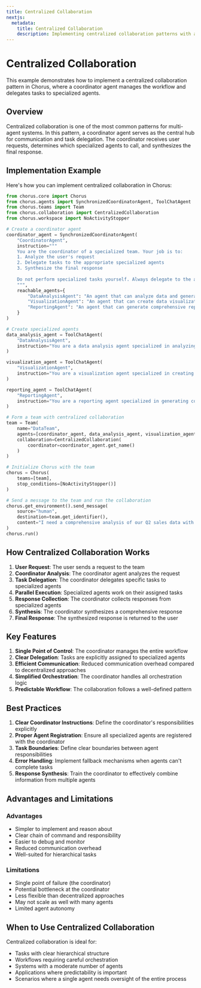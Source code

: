 ```yaml
---
title: Centralized Collaboration
nextjs:
  metadata:
    title: Centralized Collaboration
    description: Implementing centralized collaboration patterns with a coordinator agent in Chorus.
---
```


# Centralized Collaboration

This example demonstrates how to implement a centralized collaboration pattern in Chorus, where a coordinator agent manages the workflow and delegates tasks to specialized agents.

## Overview

Centralized collaboration is one of the most common patterns for multi-agent systems. In this pattern, a coordinator agent serves as the central hub for communication and task delegation. The coordinator receives user requests, determines which specialized agents to call, and synthesizes the final response.

## Implementation Example

Here's how you can implement centralized collaboration in Chorus:

```python
from chorus.core import Chorus
from chorus.agents import SynchronizedCoordinatorAgent, ToolChatAgent
from chorus.teams import Team
from chorus.collaboration import CentralizedCollaboration
from chorus.workspace import NoActivityStopper

# Create a coordinator agent
coordinator_agent = SynchronizedCoordinatorAgent(
    "CoordinatorAgent",
    instruction="""
    You are the coordinator of a specialized team. Your job is to:
    1. Analyze the user's request
    2. Delegate tasks to the appropriate specialized agents
    3. Synthesize the final response
    
    Do not perform specialized tasks yourself. Always delegate to the appropriate agent.
    """,
    reachable_agents={
        "DataAnalysisAgent": "An agent that can analyze data and generate insights",
        "VisualizationAgent": "An agent that can create data visualizations",
        "ReportingAgent": "An agent that can generate comprehensive reports"
    }
)

# Create specialized agents
data_analysis_agent = ToolChatAgent(
    "DataAnalysisAgent",
    instruction="You are a data analysis agent specialized in analyzing data and generating insights."
)

visualization_agent = ToolChatAgent(
    "VisualizationAgent",
    instruction="You are a visualization agent specialized in creating data visualizations."
)

reporting_agent = ToolChatAgent(
    "ReportingAgent",
    instruction="You are a reporting agent specialized in generating comprehensive reports."
)

# Form a team with centralized collaboration
team = Team(
    name="DataTeam",
    agents=[coordinator_agent, data_analysis_agent, visualization_agent, reporting_agent],
    collaboration=CentralizedCollaboration(
        coordinator=coordinator_agent.get_name()
    )
)

# Initialize Chorus with the team
chorus = Chorus(
    teams=[team],
    stop_conditions=[NoActivityStopper()]
)

# Send a message to the team and run the collaboration
chorus.get_environment().send_message(
    source="human",
    destination=team.get_identifier(),
    content="I need a comprehensive analysis of our Q2 sales data with visualizations."
)
chorus.run()
```

## How Centralized Collaboration Works

1. **User Request**: The user sends a request to the team
2. **Coordinator Analysis**: The coordinator agent analyzes the request
3. **Task Delegation**: The coordinator delegates specific tasks to specialized agents
4. **Parallel Execution**: Specialized agents work on their assigned tasks
5. **Response Collection**: The coordinator collects responses from specialized agents
6. **Synthesis**: The coordinator synthesizes a comprehensive response
7. **Final Response**: The synthesized response is returned to the user

## Key Features

1. **Single Point of Control**: The coordinator manages the entire workflow
2. **Clear Delegation**: Tasks are explicitly assigned to specialized agents
3. **Efficient Communication**: Reduced communication overhead compared to decentralized approaches
4. **Simplified Orchestration**: The coordinator handles all orchestration logic
5. **Predictable Workflow**: The collaboration follows a well-defined pattern

## Best Practices

1. **Clear Coordinator Instructions**: Define the coordinator's responsibilities explicitly
2. **Proper Agent Registration**: Ensure all specialized agents are registered with the coordinator
3. **Task Boundaries**: Define clear boundaries between agent responsibilities
4. **Error Handling**: Implement fallback mechanisms when agents can't complete tasks
5. **Response Synthesis**: Train the coordinator to effectively combine information from multiple agents

## Advantages and Limitations

### Advantages
- Simpler to implement and reason about
- Clear chain of command and responsibility
- Easier to debug and monitor
- Reduced communication overhead
- Well-suited for hierarchical tasks

### Limitations
- Single point of failure (the coordinator)
- Potential bottleneck at the coordinator
- Less flexible than decentralized approaches
- May not scale as well with many agents
- Limited agent autonomy

## When to Use Centralized Collaboration

Centralized collaboration is ideal for:
- Tasks with clear hierarchical structure
- Workflows requiring careful orchestration
- Systems with a moderate number of agents
- Applications where predictability is important
- Scenarios where a single agent needs oversight of the entire process
